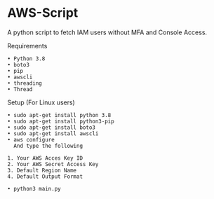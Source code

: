 # AWS-Script
A python script to fetch IAM users without MFA and Console Access.

Requirements

    • Python 3.8
    • boto3
    • pip
    • awscli
    • threading
    • Thread

Setup (For Linux users)

    • sudo apt-get install python 3.8
    • sudo apt-get install python3-pip
    • sudo apt-get install boto3
    • sudo apt-get install awscli
    • aws configure
      And type the following
      
    1. Your AWS Acces Key ID
    2. Your AWS Secret Access Key
    3. Default Region Name
    4. Default Output Format
    
    • python3 main.py
